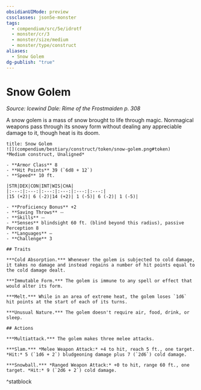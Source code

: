 ```yaml
---
obsidianUIMode: preview
cssclasses: json5e-monster
tags:
  - compendium/src/5e/idrotf
  - monster/cr/3
  - monster/size/medium
  - monster/type/construct
aliases:
  - Snow Golem
dg-publish: "true"
---
```

# Snow Golem
*Source: Icewind Dale: Rime of the Frostmaiden p. 308*  

A snow golem is a mass of snow brought to life through magic. Nonmagical weapons pass through its snowy form without dealing any appreciable damage to it, though heat is its doom.

```ad-statblock
title: Snow Golem
![](compendium/bestiary/construct/token/snow-golem.png#token)
*Medium construct, Unaligned*

- **Armor Class** 8 
- **Hit Points** 39 (`6d8 + 12`)
- **Speed** 10 ft.

|STR|DEX|CON|INT|WIS|CHA|
|:---:|:---:|:---:|:---:|:---:|:---:|
|15 (+2)| 6 (-2)|14 (+2)| 1 (-5)| 6 (-2)| 1 (-5)|

- **Proficiency Bonus** +2
- **Saving Throws** ⏤
- **Skills** ⏤
- **Senses** blindsight 60 ft. (blind beyond this radius), passive Perception 8
- **Languages** —
- **Challenge** 3

## Traits

***Cold Absorption.*** Whenever the golem is subjected to cold damage, it takes no damage and instead regains a number of hit points equal to the cold damage dealt.

***Immutable Form.*** The golem is immune to any spell or effect that would alter its form.

***Melt.*** While in an area of extreme heat, the golem loses `1d6` hit points at the start of each of its turns.

***Unusual Nature.*** The golem doesn't require air, food, drink, or sleep.

## Actions

***Multiattack.*** The golem makes three melee attacks.

***Slam.*** *Melee Weapon Attack:* +4 to hit, reach 5 ft., one target. *Hit:* 5 (`1d6 + 2`) bludgeoning damage plus 7 (`2d6`) cold damage.

***Snowball.*** *Ranged Weapon Attack:* +0 to hit, range 60 ft., one target. *Hit:* 9 (`2d6 + 2`) cold damage.
```
^statblock